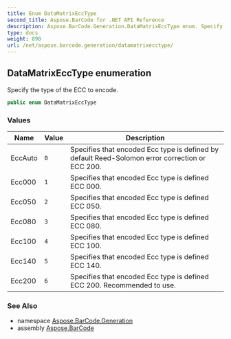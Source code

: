 ```yaml
---
title: Enum DataMatrixEccType
second_title: Aspose.BarCode for .NET API Reference
description: Aspose.BarCode.Generation.DataMatrixEccType enum. Specify the type of the ECC to encode
type: docs
weight: 890
url: /net/aspose.barcode.generation/datamatrixecctype/
---
```

## DataMatrixEccType enumeration

Specify the type of the ECC to encode.

```csharp
public enum DataMatrixEccType
```

### Values

| Name | Value | Description |
| --- | --- | --- |
| EccAuto | `0` | Specifies that encoded Ecc type is defined by default Reed-Solomon error correction or ECC 200. |
| Ecc000 | `1` | Specifies that encoded Ecc type is defined ECC 000. |
| Ecc050 | `2` | Specifies that encoded Ecc type is defined ECC 050. |
| Ecc080 | `3` | Specifies that encoded Ecc type is defined ECC 080. |
| Ecc100 | `4` | Specifies that encoded Ecc type is defined ECC 100. |
| Ecc140 | `5` | Specifies that encoded Ecc type is defined ECC 140. |
| Ecc200 | `6` | Specifies that encoded Ecc type is defined ECC 200. Recommended to use. |

### See Also

* namespace [Aspose.BarCode.Generation](../../aspose.barcode.generation/)
* assembly [Aspose.BarCode](../../)


